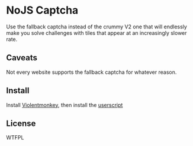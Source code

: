# NoJS Captcha
Use the fallback captcha instead of the crummy V2 one that will endlessly make
you solve challenges with tiles that appear at an increasingly slower rate.

## Caveats
Not every website supports the fallback captcha for whatever reason.

## Install
Install [Violentmonkey][1], then install the [userscript][2]

## License
WTFPL

[1]: https://violentmonkey.github.io/get-it/
[2]: https://github.com/friendlyanon/nojs-captcha/raw/master/dist/nojs-captcha.user.js
